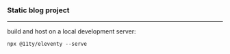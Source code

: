 ### Static blog project

---
build and host on a local development server:
```
npx @11ty/eleventy --serve
```
